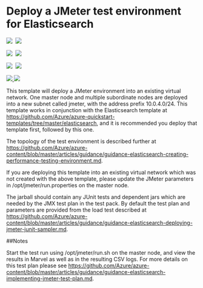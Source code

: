 # Deploy a JMeter test environment for Elasticsearch

<IMG SRC="https://azbotstorage.blob.core.windows.net/badges/elasticsearch-jmeter/PublicLastTestDate.svg" />&nbsp;
<IMG SRC="https://azbotstorage.blob.core.windows.net/badges/elasticsearch-jmeter/PublicDeployment.svg" />&nbsp;

<IMG SRC="https://azbotstorage.blob.core.windows.net/badges/elasticsearch-jmeter/FairfaxLastTestDate.svg" />&nbsp;
<IMG SRC="https://azbotstorage.blob.core.windows.net/badges/elasticsearch-jmeter/FairfaxDeployment.svg" />&nbsp;

<IMG SRC="https://azbotstorage.blob.core.windows.net/badges/elasticsearch-jmeter/BestPracticeResult.svg" />&nbsp;
<IMG SRC="https://azbotstorage.blob.core.windows.net/badges/elasticsearch-jmeter/CredScanResult.svg" />&nbsp;

<a href="https://portal.azure.com/#create/Microsoft.Template/uri/https%3A%2F%2Fraw.githubusercontent.com%2FAzure%2Fazure-quickstart-templates%2Fmaster%2Felasticsearch-jmeter%2Fazuredeploy.json" target="_blank">
    <img src="http://azuredeploy.net/deploybutton.png"/>
</a>
<a href="http://armviz.io/#/?load=https%3A%2F%2Fraw.githubusercontent.com%2FAzure%2Fazure-quickstart-templates%2Fmaster%2Felasticsearch-jmeter%2Fazuredeploy.json" target="_blank">
    <img src="http://armviz.io/visualizebutton.png"/>
</a>

This template will deploy a JMeter environment into an existing virtual network. One master node and multiple subordinate nodes are deployed into a new subnet called jmeter, with the address prefix 10.0.4.0/24. This template works in conjunction with the Elasticsearch template at https://github.com/Azure/azure-quickstart-templates/tree/master/elasticsearch, and it is recommended you deploy that template first, followed by this one. 

The topology of the test environment is described further at https://github.com/Azure/azure-content/blob/master/articles/guidance/guidance-elasticsearch-creating-performance-testing-environment.md.

If you are deploying this template into an existing virtual network which was not created with the above template, please update the JMeter parameters in /opt/jmeter/run.properties on the master node.

The jarball should contain any JUnit tests and dependent jars which are needed by the JMX test plan in the test pack. By default the test plan and parameters are provided from the load test described at https://github.com/Azure/azure-content/blob/master/articles/guidance/guidance-elasticsearch-deploying-jmeter-junit-sampler.md. 

##Notes

Start the test run using /opt/jmeter/run.sh on the master node, and view the results in Marvel as well as in the resulting CSV logs. For more details on this test plan please see https://github.com/Azure/azure-content/blob/master/articles/guidance/guidance-elasticsearch-implementing-jmeter-test-plan.md. 
